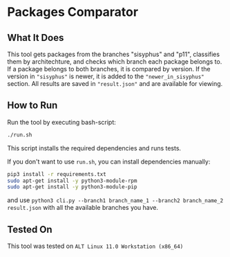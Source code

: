 # Packages Comparator

## What It Does

This tool gets packages from the branches "sisyphus" and "p11", classifies them by architechture, and checks which branch each package belongs to. If a package belongs to both branches, it is compared by version. If the version in `"sisyphus"` is newer, it is added to the `"newer_in_sisyphus"` section. All results are saved in `"result.json"` and are available for viewing. 

## How to Run

Run the tool by executing bash-script:

```bash
./run.sh
```

This script installs the required dependencies and runs tests.

If you don't want to use `run.sh`, you can install dependencies manually:
```bash
pip3 install -r requirements.txt
sudo apt-get install -y python3-module-rpm
sudo apt-get install -y python3-module-pip
```
and use `python3 cli.py --branch1 branch_name_1 --branch2 branch_name_2 result.json` with all the available branches you have. 

## Tested On
This tool was tested on `ALT Linux 11.0 Workstation (x86_64)`